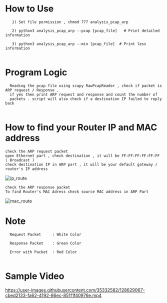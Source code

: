 # How to Use

```
   1) Set file permission , chmod 777 analysis_pcap_arp
   
   2) python3 analysis_pcap_arp --pcap [pcap_file]   # Print detailed information
   
   3) python3 analysis_pcap_arp --min [pcap_file]  # Print less information
   
 ```
 
# Program Logic

```
  Reading the pcap file using scapy RawPcapReader , check if packet is ARP request / Response , 
  if yes then print ARP request and response and count the number of
  packets . script will also check if a destination IP failed to reply back
  
```

# How to find your Router IP and MAC address

```
check the ARP request packet
open Ethernet part , check destination , it will be FF:FF:FF:FF:FF:FF ( Broadcast )
check destination IP in ARP part , it will be your default gateway / router's IP address
```

![ip_route](https://user-images.githubusercontent.com/35332582/128627688-3f63d1d9-6b64-48f3-969b-1a99444e0a70.png)

```
check the ARP response packet
To find Router's MAC Adress check source MAC address in ARP Part
```
![mac_route](https://user-images.githubusercontent.com/35332582/128627726-4b4684ea-2fe1-49ba-8493-19cfe9ffeb0f.png)



# Note


``` 
  Request Packet     : White Color
  
  Response Packet    : Green Color
  
  Error with Packet  : Red Color
  
```
# Sample Video




https://user-images.githubusercontent.com/35332582/128629067-cbed2133-fa62-4192-86ec-851f1f40976e.mp4



